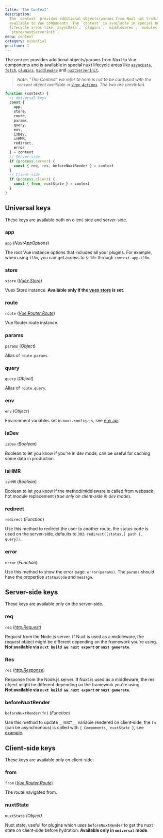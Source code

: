 ```yaml
---
title: 'The Context'
description:
  The `context` provides additional objects/params from Nuxt not traditionally
  available to Vue components. The `context` is available in special nuxt
  lifecycle areas like `asyncData`, `plugins`, `middlewares`, `modules`, and
  `store/nuxtServerInit`.
menu: context
category: essential
position: 1
---
```


The `context` provides additional objects/params from Nuxt to Vue components and
is available in special nuxt lifecycle areas like [`asyncData`](/api),
[`fetch`](/api/pages-fetch), [`plugins`](/guide/plugins),
[`middleware`](/guide/routing#middleware) and
[`nuxtServerInit`](/guide/vuex-store#the-nuxtserverinit-action).

> _Note: "The Context" we refer to here is not to be confused with the `context`
> object available in
> [`Vuex Actions`](https://vuex.vuejs.org/guide/actions.html). The two are
> unrelated._

```js
function (context) {
  // Universal keys
  const {
    app,
    store,
    route,
    params,
    query,
    env,
    isDev,
    isHMR,
    redirect,
    error
  } = context
  // Server-side
  if (process.server) {
    const { req, res, beforeNuxtRender } = context
  }
  // Client-side
  if (process.client) {
    const { from, nuxtState } = context
  }
}
```

## Universal keys

These keys are available both on client-side and server-side.

### app

`app` (_NuxtAppOptions_)

The root Vue instance options that includes all your plugins. For example, when
using `i18n`, you can get access to `$i18n` through `context.app.i18n`.

### store

`store`
([_Vuex Store_](https://vuex.vuejs.org/api/#vuex-store-instance-properties))

Vuex Store instance. **Available only if the [vuex store](/guide/vuex-store) is
set**.

### route

`route` ([_Vue Router Route_](https://router.vuejs.org/api/#the-route-object))

Vue Router route instance.

### params

`params` (_Object_)

Alias of `route.params`.

### query

`query` (_Object_)

Alias of `route.query`.

### env

`env` (_Object_)

Environment variables set in `nuxt.config.js`, see
[env api](/api/configuration-env).

### IsDev

`isDev` (_Boolean_)

Boolean to let you know if you're in dev mode, can be useful for caching some
data in production.

### isHMR

`isHMR` (_Boolean_)

Boolean to let you know if the method/middleware is called from webpack hot
module replacement (_true only on client-side in dev mode_).

### redirect

`redirect` (_Function_)

Use this method to redirect the user to another route, the status code is used
on the server-side, defaults to `302`. `redirect([status,] path [, query])`.

### error

`error` (_Function_)

Use this method to show the error page: `error(params)`. The `params` should
have the properties `statusCode` and `message`.

## Server-side keys

These keys are available only on the server-side.

### req

`req`
([_http.Request_](https://nodejs.org/api/http.html#http_class_http_incomingmessage))

Request from the Node.js server. If Nuxt is used as a middleware, the request
object might be different depending on the framework you're using.<br>**Not
available via `nuxt build && nuxt export` or `nuxt generate`**.

### Res

`res`
([_http.Response_](https://nodejs.org/api/http.html#http_class_http_serverresponse))

Response from the Node.js server. If Nuxt is used as a middleware, the res
object might be different depending on the framework you're using.<br>**Not
available via `nuxt build && nuxt export` or `nuxt generate`**.

### beforeNuxtRender

`beforeNuxtRender(fn)` (_Function_)

Use this method to update `__NUXT__` variable rendered on client-side, the `fn`
(can be asynchronous) is called with `{ Components, nuxtState }`, see
[example](https://github.com/nuxt/nuxt.js/blob/cf6b0df45f678c5ac35535d49710c606ab34787d/test/fixtures/basic/pages/special-state.vue).

## Client-side keys

These keys are available only on client-side.

### from

`from` ([_Vue Router Route_](https://router.vuejs.org/api/#the-route-object))

The route navigated from.

### nuxtState

`nuxtState` _(Object)_

Nuxt state, useful for plugins which uses `beforeNuxtRender` to get the nuxt
state on client-side before hydration. **Available only in `universal` mode**.
